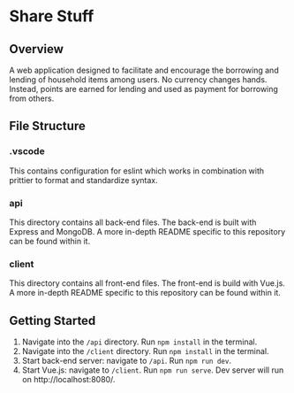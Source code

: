 # Share Stuff

## Overview

A web application designed to facilitate and encourage the borrowing and lending of household items among users.  No currency changes hands.  Instead, points are earned for lending and used as payment for borrowing from others.

## File Structure

### .vscode
This contains configuration for eslint which works in combination with prittier to format and standardize syntax.

### api
This directory contains all back-end files.  The back-end is built with Express and MongoDB.  A more in-depth README specific to this repository can be found within it.

### client
This directory contains all front-end files.  The front-end is build with Vue.js.  A more in-depth README specific to this repository can be found within it.

## Getting Started 
1. Navigate into the ```/api``` directory.  Run ```npm install``` in the terminal.
2. Navigate into the ```/client``` directory.  Run ```npm install``` in the terminal.
3. Start back-end server: navigate to ```/api```.  Run ```npm run dev```.
4. Start Vue.js: navigate to ```/client```.  Run ```npm run serve```.  Dev server will run on http://localhost:8080/. 

